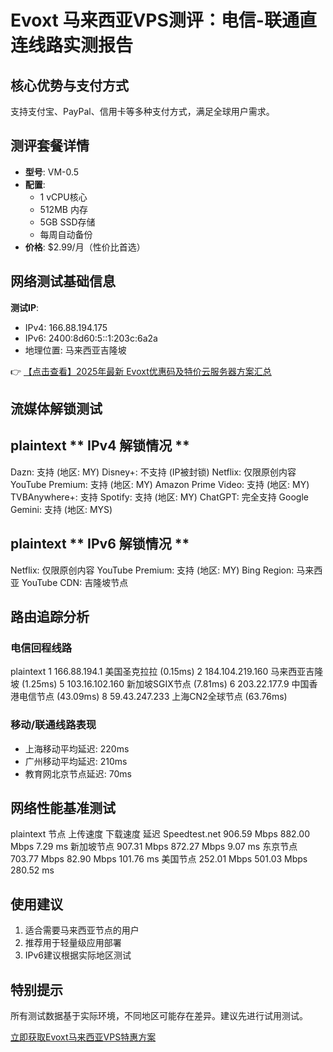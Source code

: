 # Evoxt 马来西亚VPS测评：电信-联通直连线路实测报告

## 核心优势与支付方式
支持支付宝、PayPal、信用卡等多种支付方式，满足全球用户需求。

## 测评套餐详情
- **型号**: VM-0.5
- **配置**:
  - 1 vCPU核心
  - 512MB 内存
  - 5GB SSD存储
  - 每周自动备份
- **价格**: $2.99/月（性价比首选）

## 网络测试基础信息
**测试IP**:
- IPv4: 166.88.194.175
- IPv6: 2400:8d60:5::1:203c:6a2a
- 地理位置: 马来西亚吉隆坡

👉 [【点击查看】2025年最新 Evoxt优惠码及特价云服务器方案汇总](https://bit.ly/evoxt)

## 流媒体解锁测试
plaintext
** IPv4 解锁情况 **
--------------------------------
Dazn:          支持 (地区: MY)
Disney+:       不支持 (IP被封锁)
Netflix:       仅限原创内容
YouTube Premium: 支持 (地区: MY)
Amazon Prime Video: 支持 (地区: MY)
TVBAnywhere+:  支持
Spotify:       支持 (地区: MY)
ChatGPT:       完全支持
Google Gemini: 支持 (地区: MYS)

plaintext
** IPv6 解锁情况 **
--------------------------------
Netflix:       仅限原创内容
YouTube Premium: 支持 (地区: MY)
Bing Region:   马来西亚
YouTube CDN:   吉隆坡节点

## 路由追踪分析
### 电信回程线路
plaintext
1   166.88.194.1    美国圣克拉拉 (0.15ms)
2   184.104.219.160 马来西亚吉隆坡 (1.25ms)
5   103.16.102.160  新加坡SGIX节点 (7.81ms)
6   203.22.177.9    中国香港电信节点 (43.09ms)
8   59.43.247.233   上海CN2全球节点 (63.76ms)

### 移动/联通线路表现
- 上海移动平均延迟: 220ms
- 广州移动平均延迟: 210ms
- 教育网北京节点延迟: 70ms

## 网络性能基准测试
plaintext
节点            上传速度      下载速度      延迟
Speedtest.net   906.59 Mbps  882.00 Mbps   7.29 ms
新加坡节点      907.31 Mbps  872.27 Mbps   9.07 ms
东京节点        703.77 Mbps  82.90 Mbps    101.76 ms
美国节点        252.01 Mbps  501.03 Mbps   280.52 ms

## 使用建议
1. 适合需要马来西亚节点的用户
2. 推荐用于轻量级应用部署
3. IPv6建议根据实际地区测试

## 特别提示
所有测试数据基于实际环境，不同地区可能存在差异。建议先进行试用测试。

[立即获取Evoxt马来西亚VPS特惠方案](https://bit.ly/evoxt)
